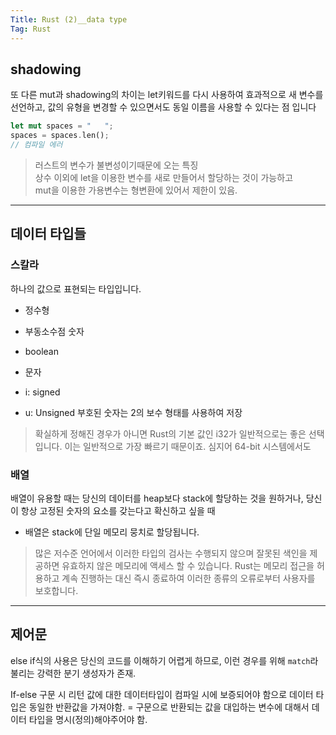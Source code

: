 ```yaml
---
Title: Rust (2)__data type
Tag: Rust
---
```


## shadowing

또 다른 mut과 shadowing의 차이는 let키워드를 다시 사용하여 효과적으로 새 변수를 선언하고, 값의 유형을 변경할 수 있으면서도 동일 이름을 사용할 수 있다는 점 입니다

```rust
let mut spaces = "   ";
spaces = spaces.len();
// 컴파일 에러
```

> 러스트의 변수가 불변성이기때문에 오는 특징  
> 상수 이외에 let을 이용한 변수를 새로 만들어서 할당하는 것이 가능하고   
> mut을 이용한 가용변수는 형변환에 있어서 제한이 있음.  


- - - -
## 데이터 타입들
### 스칼라
하나의 값으로 표현되는 타입입니다. 
- 정수형
- 부동소수점 숫자
- boolean
- 문자

- i: signed
- u: Unsigned
부호된 숫자는 2의 보수 형태를 사용하여 저장

> 확실하게 정해진 경우가 아니면 Rust의 기본 값인 i32가 일반적으로는 좋은 선택입니다. 이는 일반적으로 가장 빠르기 때문이죠. 심지어 64-bit 시스템에서도  

### 배열 
배열이 유용할 때는 당신의 데이터를 heap보다 stack에 할당하는 것을 원하거나, 당신이 항상 고정된 숫자의 요소를 갖는다고 확신하고 싶을 때
- 배열은 stack에 단일 메모리 뭉치로 할당됩니다.

> 많은 저수준 언어에서 이러한 타입의 검사는 수행되지 않으며 잘못된 색인을 제공하면 유효하지 않은 메모리에 액세스 할 수 있습니다. Rust는 메모리 접근을 허용하고 계속 진행하는 대신 즉시 종료하여 이러한 종류의 오류로부터 사용자를 보호합니다.   

- - - -
## 제어문
else if식의 사용은 당신의 코드를 이해하기 어렵게 하므로, 이런 경우를 위해 `match`라 불리는 강력한 분기 생성자가 존재.

If-else 구문 시 리턴 값에 대한 데이터타입이 컴파일 시에 보증되어야 함으로 데이터 타입은 동일한 반환값을 가져야함. = 구문으로 반환되는 값을 대입하는 변수에 대해서 데이터 타입을 명시(정의)해야주어야 함.


